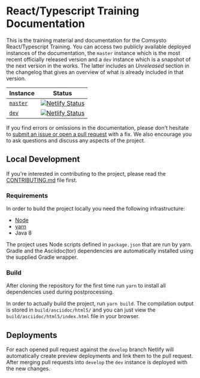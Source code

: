 # React/Typescript Training Documentation

This is the training material and documentation for the Comsysto React/Typescript Training. You can access two publicly available deployed instances of the documentation, the `master` instance which is the most recent officially released version and a `dev` instance which is a snapshot of the next version in the works. The latter includes an _Unreleased_ section in the changelog that gives an overview of what is already included in that version.

| Instance | Status |
| -------- | ------ |
| [`master`](https://comsysto-react-typescript-training.netlify.com)  | [![Netlify Status](https://api.netlify.com/api/v1/badges/72b65bbb-fbb3-49d2-ba27-4391b5b80d8f/deploy-status)](https://comsysto-react-typescript-training.netlify.com)     |
| [`dev`](https://comsysto-react-typescript-training-dev.netlify.com) | [![Netlify Status](https://api.netlify.com/api/v1/badges/3968112b-2b5d-4782-ae4a-8a80a50428dd/deploy-status)](https://comsysto-react-typescript-training-dev.netlify.com) |

If you find errors or omissions in the documentation, please don't hesitate to [submit an issue or open a pull request](https://github.com/ChristianIvicevic/react-typescript-training-docs/issues) with a fix. We also encourage you to ask questions and discuss any aspects of the project.

## Local Development

If you're interested in contributing to the project, please read the [CONTRIBUTING.md](./CONTRIBUTING.md) file first.

### Requirements

In order to build the project locally you need the following infrastructure:

* [Node](https://nodejs.org/en/)
* [yarn](https://yarnpkg.com/lang/en/)
* Java 8

The project uses Node scripts defined in `package.json` that are run by yarn. Gradle and the Asciidoc(tor) dependencies are automatically installed using the supplied Gradle wrapper.

### Build

After cloning the repository for the first time run `yarn` to install all dependencies used during postprocessing.

In order to actually build the project, run `yarn build`. The compilation output is stored in `build/asciidoc/html5/` and you can just view the `build/asciidoc/html5/index.html` file in your browser.

## Deployments

For each opened pull request against the `develop` branch Netlify will automatically create preview deployments and link them to the pull request. After merging pull requests into `develop` the `dev` instance is deployed with the new changes.
